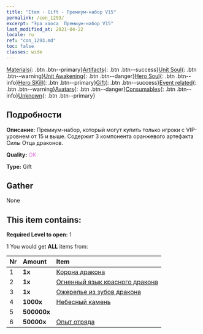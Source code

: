 ```yaml
---
title: "Item - Gift - Премиум-набор V15"
permalink: /con_1293/
excerpt: "Эра хаоса  Премиум-набор V15"
last_modified_at: 2021-04-22
locale: ru
ref: "con_1293.md"
toc: false
classes: wide
---
```

 [Materials](/ItemsRU/){: .btn .btn--primary}[Artifacts](/ItemsRU/Artifacts/){: .btn .btn--success}[Unit Soul](/ItemsRU/UnitSoul/){: .btn .btn--warning}[Unit Awakening](/ItemsRU/UnitAwakening/){: .btn .btn--danger}[Hero Soul](/ItemsRU/HeroSoul/){: .btn .btn--info}[Hero SKill](/ItemsRU/HeroSkill/){: .btn .btn--primary}[Gift](/ItemsRU/Gift/){: .btn .btn--success}[Event related](/ItemsRU/Events/){: .btn .btn--warning}[Avatars](/ItemsRU/Avatars/){: .btn .btn--danger}[Consumables](/ItemsRU/Consumables/){: .btn .btn--info}[Unknown](/ItemsRU/Unknown/){: .btn .btn--primary}

## Подробности
 **Описание:** Премиум-набор, который могут купить только игроки с VIP-уровнем от 15 и выше. Содержит 3 компонента оранжевого артефакта Силы Отца драконов.

 **Quality:** <span style="color: #DA70D6">OK</span>

 **Type:** Gift

## Gather

  None

## This item contains:

 **Required Level to open:** 1

 1 You would get **ALL** items  from:

  | Nr | Amount |     Item    |
  |:---|:-------|:------------|
  | 1 |  **1x** | [Корона дракона](/ru/Items/art_147/) |  | 
  | 2 |  **1x** | [Огненный язык красного дракона](/ru/Items/art_146/) |  | 
  | 3 |  **1x** | [Ожерелье из зубов дракона](/ru/Items/art_149/) |  | 
  | 4 |  **1000x** | [Небесный камень](/ru/Items/art_188/) |  | 
  | 5 |  **500000x** | <i class="fas fa-coins"/> |  | 
  | 6 |  **50000x** | [Опыт отряда](/ru/Items/con_902/) |  | 
